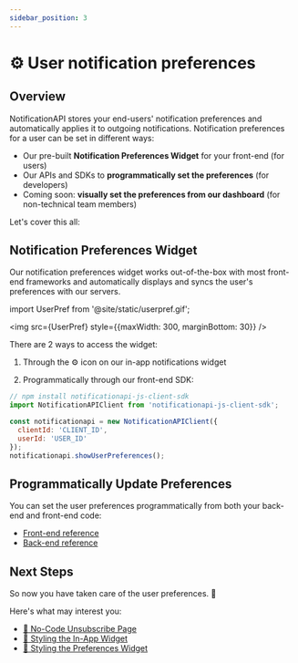 ```yaml
---
sidebar_position: 3
---
```


# ⚙️ User notification preferences

## Overview

NotificationAPI stores your end-users' notification preferences and automatically applies it to outgoing notifications. Notification preferences for a user can be set in different ways:

- Our pre-built **Notification Preferences Widget** for your front-end (for users)
- Our APIs and SDKs to **programmatically set the preferences** (for developers)
- Coming soon: **visually set the preferences from our dashboard** (for non-technical team members)

Let's cover this all:

## Notification Preferences Widget

Our notification preferences widget works out-of-the-box with most front-end frameworks and automatically displays and syncs the user's preferences with our servers.

import UserPref from '@site/static/userpref.gif';

<img src={UserPref} style={{maxWidth: 300, marginBottom: 30}} />

There are 2 ways to access the widget:

1. Through the ⚙️ icon on our in-app notifications widget

2. Programmatically through our front-end SDK:

```js
// npm install notificationapi-js-client-sdk
import NotificationAPIClient from 'notificationapi-js-client-sdk';

const notificationapi = new NotificationAPIClient({
  clientId: 'CLIENT_ID',
  userId: 'USER_ID'
});
notificationapi.showUserPreferences();
```

## Programmatically Update Preferences

You can set the user preferences programmatically from both your back-end and front-end code:

- [Front-end reference](../reference/js-client#set-user-preferences)
- [Back-end reference](../reference/server#set-user-preferences)

## Next Steps

So now you have taken care of the user preferences. 🎉

Here's what may interest you:

- [🙉 No-Code Unsubscribe Page](../components/unsubscribe-page)
- [🎨 Styling the In-App Widget](../components/inapp#styling-and-branding)
- [🌈 Styling the Preferences Widget](../components/user-preferences#styling-and-branding)
